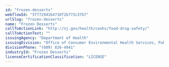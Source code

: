 ```yaml
---
id: "frozen-desserts"
webflowId: "5f772941b4710f2b773c37b7"
urlSlug: "frozen-desserts"
name: "Frozen Desserts"
callToActionLink: "http://nj.gov/health/ceohs/food-drug-safety/"
callToActionText: ""
issuingAgency: "Department of Health"
issuingDivision: "Office of Consumer Environmental Health Services, Public Health Sanitation and Safety Program"
divisionPhone: "(609) 826-4941"
industryId: "Frozen Desserts"
licenseCertificationClassification: "LICENSE"
---
```

